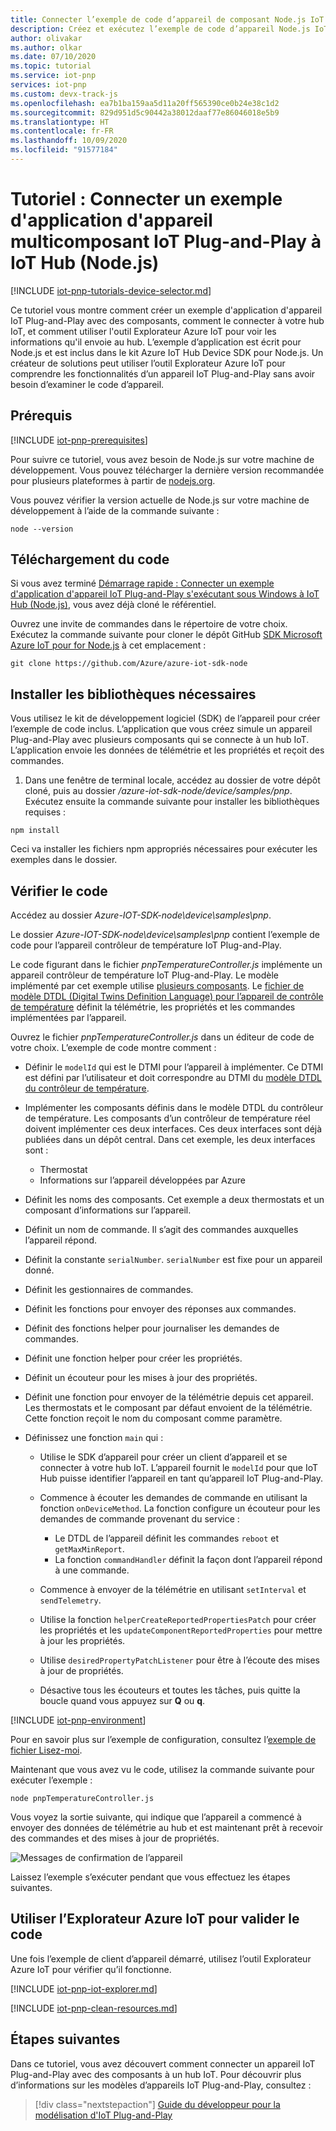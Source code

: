 ```yaml
---
title: Connecter l’exemple de code d’appareil de composant Node.js IoT Plug-and-Play à IoT Hub | Microsoft Docs
description: Créez et exécutez l’exemple de code d’appareil Node.js IoT Plug-and-Play qui utilise plusieurs composants et se connecte à un hub IoT. Utilisez l’outil Azure IoT Explorer pour afficher les informations envoyées par l’appareil au hub.
author: olivakar
ms.author: olkar
ms.date: 07/10/2020
ms.topic: tutorial
ms.service: iot-pnp
services: iot-pnp
ms.custom: devx-track-js
ms.openlocfilehash: ea7b1ba159aa5d11a20ff565390ce0b24e38c1d2
ms.sourcegitcommit: 829d951d5c90442a38012daaf77e86046018e5b9
ms.translationtype: HT
ms.contentlocale: fr-FR
ms.lasthandoff: 10/09/2020
ms.locfileid: "91577184"
---
```

# <a name="tutorial-connect-a-sample-iot-plug-and-play-multiple-component-device-application-to-iot-hub-nodejs"></a>Tutoriel : Connecter un exemple d'application d'appareil multicomposant IoT Plug-and-Play à IoT Hub (Node.js)

[!INCLUDE [iot-pnp-tutorials-device-selector.md](../../includes/iot-pnp-tutorials-device-selector.md)]

Ce tutoriel vous montre comment créer un exemple d'application d'appareil IoT Plug-and-Play avec des composants, comment le connecter à votre hub IoT, et comment utiliser l'outil Explorateur Azure IoT pour voir les informations qu'il envoie au hub. L’exemple d’application est écrit pour Node.js et est inclus dans le kit Azure IoT Hub Device SDK pour Node.js. Un créateur de solutions peut utiliser l’outil Explorateur Azure IoT pour comprendre les fonctionnalités d’un appareil IoT Plug-and-Play sans avoir besoin d’examiner le code d’appareil.

## <a name="prerequisites"></a>Prérequis

[!INCLUDE [iot-pnp-prerequisites](../../includes/iot-pnp-prerequisites.md)]

Pour suivre ce tutoriel, vous avez besoin de Node.js sur votre machine de développement. Vous pouvez télécharger la dernière version recommandée pour plusieurs plateformes à partir de [nodejs.org](https://nodejs.org).

Vous pouvez vérifier la version actuelle de Node.js sur votre machine de développement à l’aide de la commande suivante :

```cmd/sh
node --version
```

## <a name="download-the-code"></a>Téléchargement du code

Si vous avez terminé [Démarrage rapide : Connecter un exemple d'application d'appareil IoT Plug-and-Play s'exécutant sous Windows à IoT Hub (Node.js)](quickstart-connect-device-node.md), vous avez déjà cloné le référentiel.

Ouvrez une invite de commandes dans le répertoire de votre choix. Exécutez la commande suivante pour cloner le dépôt GitHub [SDK Microsoft Azure IoT pour for Node.js](https://github.com/Azure/azure-iot-sdk-node) à cet emplacement :

```cmd/sh
git clone https://github.com/Azure/azure-iot-sdk-node
```

## <a name="install-required-libraries"></a>Installer les bibliothèques nécessaires

Vous utilisez le kit de développement logiciel (SDK) de l’appareil pour créer l’exemple de code inclus. L’application que vous créez simule un appareil Plug-and-Play avec plusieurs composants qui se connecte à un hub IoT. L’application envoie les données de télémétrie et les propriétés et reçoit des commandes.

1. Dans une fenêtre de terminal locale, accédez au dossier de votre dépôt cloné, puis au dossier */azure-iot-sdk-node/device/samples/pnp*. Exécutez ensuite la commande suivante pour installer les bibliothèques requises :

```cmd/sh
npm install
```

Ceci va installer les fichiers npm appropriés nécessaires pour exécuter les exemples dans le dossier.

## <a name="review-the-code"></a>Vérifier le code

Accédez au dossier *Azure-IOT-SDK-node\device\samples\pnp*.

Le dossier *Azure-IOT-SDK-node\device\samples\pnp* contient l’exemple de code pour l’appareil contrôleur de température IoT Plug-and-Play.

Le code figurant dans le fichier *pnpTemperatureController.js* implémente un appareil contrôleur de température IoT Plug-and-Play. Le modèle implémenté par cet exemple utilise [plusieurs composants](concepts-components.md). Le [fichier de modèle DTDL (Digital Twins Definition Language) pour l’appareil de contrôle de température](https://github.com/Azure/opendigitaltwins-dtdl/blob/master/DTDL/v2/samples/TemperatureController.json) définit la télémétrie, les propriétés et les commandes implémentées par l’appareil.

Ouvrez le fichier *pnpTemperatureController.js* dans un éditeur de code de votre choix. L’exemple de code montre comment :

- Définir le `modelId` qui est le DTMI pour l’appareil à implémenter. Ce DTMI est défini par l’utilisateur et doit correspondre au DTMI du [modèle DTDL du contrôleur de température](https://github.com/Azure/opendigitaltwins-dtdl/blob/master/DTDL/v2/samples/TemperatureController.json).

- Implémenter les composants définis dans le modèle DTDL du contrôleur de température. Les composants d’un contrôleur de température réel doivent implémenter ces deux interfaces. Ces deux interfaces sont déjà publiées dans un dépôt central. Dans cet exemple, les deux interfaces sont :

  - Thermostat
  - Informations sur l’appareil développées par Azure

- Définit les noms des composants. Cet exemple a deux thermostats et un composant d’informations sur l’appareil.

- Définit un nom de commande. Il s’agit des commandes auxquelles l’appareil répond.

- Définit la constante `serialNumber`. `serialNumber` est fixe pour un appareil donné.

- Définit les gestionnaires de commandes.

- Définit les fonctions pour envoyer des réponses aux commandes.

- Définit des fonctions helper pour journaliser les demandes de commandes.

- Définit une fonction helper pour créer les propriétés.

- Définit un écouteur pour les mises à jour des propriétés.

- Définit une fonction pour envoyer de la télémétrie depuis cet appareil. Les thermostats et le composant par défaut envoient de la télémétrie. Cette fonction reçoit le nom du composant comme paramètre.

- Définissez une fonction `main` qui :

  - Utilise le SDK d’appareil pour créer un client d’appareil et se connecter à votre hub IoT. L’appareil fournit le `modelId` pour que IoT Hub puisse identifier l’appareil en tant qu’appareil IoT Plug-and-Play.

  - Commence à écouter les demandes de commande en utilisant la fonction `onDeviceMethod`. La fonction configure un écouteur pour les demandes de commande provenant du service :

    - Le DTDL de l’appareil définit les commandes `reboot` et `getMaxMinReport`.
    - La fonction `commandHandler` définit la façon dont l’appareil répond à une commande.

  - Commence à envoyer de la télémétrie en utilisant `setInterval` et `sendTelemetry`.

  - Utilise la fonction `helperCreateReportedPropertiesPatch` pour créer les propriétés et les `updateComponentReportedProperties` pour mettre à jour les propriétés.

  - Utilise `desiredPropertyPatchListener` pour être à l’écoute des mises à jour de propriétés.

  - Désactive tous les écouteurs et toutes les tâches, puis quitte la boucle quand vous appuyez sur **Q** ou **q**.

[!INCLUDE [iot-pnp-environment](../../includes/iot-pnp-environment.md)]

Pour en savoir plus sur l’exemple de configuration, consultez l’[exemple de fichier Lisez-moi](https://github.com/Azure/azure-iot-sdk-node/blob/master/device/samples/pnp/readme.md).

Maintenant que vous avez vu le code, utilisez la commande suivante pour exécuter l’exemple :

```cmd\sh
node pnpTemperatureController.js
```

Vous voyez la sortie suivante, qui indique que l’appareil a commencé à envoyer des données de télémétrie au hub et est maintenant prêt à recevoir des commandes et des mises à jour de propriétés.

![Messages de confirmation de l’appareil](media/tutorial-multiple-components-node/multiple-component.png)

Laissez l’exemple s’exécuter pendant que vous effectuez les étapes suivantes.

## <a name="use-azure-iot-explorer-to-validate-the-code"></a>Utiliser l’Explorateur Azure IoT pour valider le code

Une fois l’exemple de client d’appareil démarré, utilisez l’outil Explorateur Azure IoT pour vérifier qu’il fonctionne.

[!INCLUDE [iot-pnp-iot-explorer.md](../../includes/iot-pnp-iot-explorer.md)]

[!INCLUDE [iot-pnp-clean-resources.md](../../includes/iot-pnp-clean-resources.md)]

## <a name="next-steps"></a>Étapes suivantes

Dans ce tutoriel, vous avez découvert comment connecter un appareil IoT Plug-and-Play avec des composants à un hub IoT. Pour découvrir plus d’informations sur les modèles d’appareils IoT Plug-and-Play, consultez :

> [!div class="nextstepaction"]
> [Guide du développeur pour la modélisation d'IoT Plug-and-Play](concepts-developer-guide-device-csharp.md)

